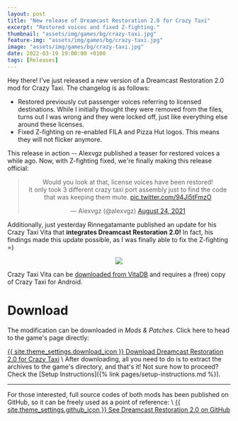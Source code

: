 ```yaml
---
layout: post
title: "New release of Dreamcast Restoration 2.0 for Crazy Taxi"
excerpt: "Restored voices and fixed Z-fighting."
thumbnail: "assets/img/games/bg/crazy-taxi.jpg"
feature-img: "assets/img/games/bg/crazy-taxi.jpg"
image: "assets/img/games/bg/crazy-taxi.jpg"
date: 2022-03-19 19:00:00 +0100
tags: [Releases]
---
```


Hey there! I've just released a new version of a Dreamcast Restoration 2.0 mod for Crazy Taxi.
The changelog is as follows:

* Restored previously cut passenger voices referring to licensed destinations.
While I initially thought they were removed from the files, turns out I was wrong and they were locked off, just like everything else around these licenses.
* Fixed Z-fighting on re-enabled FILA and Pizza Hut logos. This means they will not flicker anymore.

This release in action -- Alexvgz published a teaser for restored voices a while ago. Now, with Z-fighting fixed, we're finally making this release official:
<div align="center">
<blockquote class="twitter-tweet"><p lang="en" dir="ltr">Would you look at that, license voices have been restored!<br>It only took 3 different crazy taxi port assembly just to find the code that was keeping them mute. <a href="https://t.co/94Ji5tFmzO">pic.twitter.com/94Ji5tFmzO</a></p>&mdash; Alexvgz (@alexvgz) <a href="https://twitter.com/alexvgz/status/1430001643769065474?ref_src=twsrc%5Etfw">August 24, 2021</a></blockquote> <script async src="https://platform.twitter.com/widgets.js" charset="utf-8"></script>
</div>

Additionally, just yesterday Rinnegatamante published an update for his Crazy Taxi Vita that **integrates Dreamcast Restoration 2.0!**
In fact, his findings made this update possible, as I was finally able to fix the Z-fighting =)

<p align="center">
<img src="https://vitadb.rinnegatamante.it/screenshots/1250844e9b98308b37b42a2d9810a48fc329faab35fe53c9e90e9cb835fe0353.png">
</p>

Crazy Taxi Vita can be [downloaded from VitaDB](https://vitadb.rinnegatamante.it/#/info/728) and requires a (free) copy of Crazy Taxi for Android.

# Download

The modification can be downloaded in *Mods & Patches*. Click here to head to the game's page directly:

<a href="{% link _games/crazy-taxi.md %}#dreamcast-restoration" class="button" role="button" target="_blank">{{ site.theme_settings.download_icon }} Download Dreamcast Restoration 2.0 for Crazy Taxi</a> \\
After downloading, all you need to do is to extract the archives to the game's directory, and that's it! Not sure how to proceed? Check the [Setup Instructions]({% link pages/setup-instructions.md %}).

***

For those interested,
full source codes of both mods has been published on GitHub, so it can be freely used as a point of reference: \\
<a href="https://github.com/CookiePLMonster/CT-DC" class="button github" role="button" target="_blank">{{ site.theme_settings.github_icon }} See Dreamcast Restoration 2.0 on GitHub</a>
